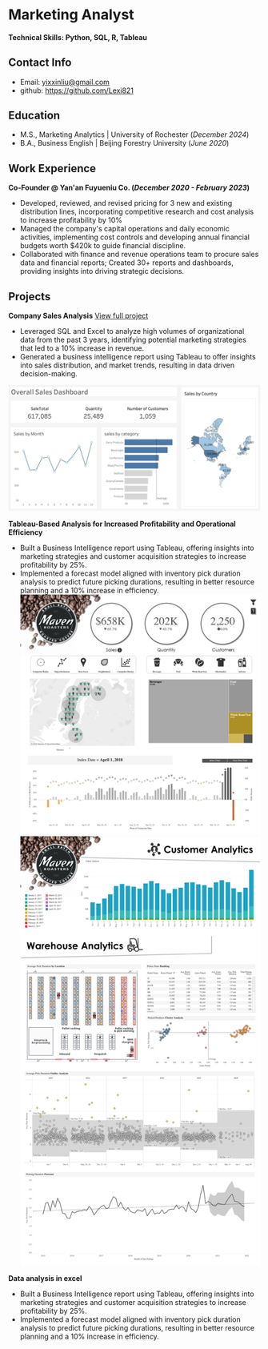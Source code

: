 # Marketing Analyst

#### Technical Skills: Python, SQL, R, Tableau

## Contact Info
- Email: yixxinliu@gmail.com
- github: https://github.com/Lexi821

## Education							       		
- M.S., Marketing Analytics	| University of Rochester (_December 2024_)	 			        		
- B.A., Business English | Beijing Forestry University (_June 2020_)

## Work Experience
**Co-Founder @ Yan'an Fuyueniu Co. (_December 2020 - February 2023_)**
- Developed, reviewed, and revised pricing for 3 new and existing distribution lines, incorporating competitive research and cost analysis to increase profitability by 10%
- Managed the company's capital operations and daily economic activities, implementing cost controls and developing annual financial budgets worth $420k to guide financial discipline.
- Collaborated with finance and revenue operations team to procure sales data and financial reports; Created 30+ reports and dashboards, providing insights into driving strategic decisions.

## Projects
**Company Sales Analysis**
[View full project](https://github.com/Lexi821/company_sales_analysis)

- Leveraged SQL and Excel to analyze high volumes of organizational data from the past 3 years, identifying potential marketing strategies that led to a 10% increase in revenue. 
- Generated a business intelligence report using Tableau to offer insights into sales distribution, and market trends, resulting in data driven decision-making.

![Company Sales Analysis](/images/companySalesDash.png)

**Tableau-Based Analysis for Increased Profitability and Operational Efficiency**
- Built a Business Intelligence report using Tableau, offering insights into marketing strategies and customer acquisition strategies to increase profitability by 25%.
- Implemented a forecast model aligned with inventory pick duration analysis to predict future picking durations, resulting in better resource planning and a 10% increase in efficiency.
![Company Sales Analysis](/images/MavenRoasters.png)
![Company Sales Analysis](/images/MavenRoastersDetail.png)

**Data analysis in excel**
- Built a Business Intelligence report using Tableau, offering insights into marketing strategies and customer acquisition strategies to increase profitability by 25%.
- Implemented a forecast model aligned with inventory pick duration analysis to predict future picking durations, resulting in better resource planning and a 10% increase in efficiency.

